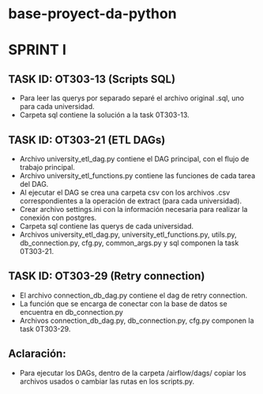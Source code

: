 # base-proyect-da-python

# SPRINT I
##  TASK ID: OT303-13 (Scripts SQL)
* Para leer las querys por separado separé el archivo original .sql, uno para cada universidad.
* Carpeta sql contiene la solución a la task 0T303-13.

## TASK ID: OT303-21 (ETL DAGs)
* Archivo university_etl_dag.py contiene el DAG principal, con el flujo de trabajo principal.
* Archivo university_etl_functions.py contiene las funciones de cada tarea del DAG.
* Al ejecutar el DAG se crea una carpeta csv con los archivos .csv correspondientes a la operación de extract (para cada universidad).
* Crear archivo settings.ini con la información necesaria para realizar la conexión con postgres.
* Carpeta sql contiene las querys de cada universidad.
* Archivos university_etl_dag.py, university_etl_functions.py, utils.py, db_connection.py, cfg.py, common_args.py y sql componen la task 0T303-21.

## TASK ID: OT303-29 (Retry connection)
* El archivo connection_db_dag.py contiene el dag de retry connection.
* La función que se encarga de conectar con la base de datos se encuentra en db_connection.py
* Archivos connection_db_dag.py, db_connection.py, cfg.py componen la task 0T303-29.

## Aclaración:
* Para ejecutar los DAGs, dentro de la carpeta /airflow/dags/ copiar los archivos usados o cambiar las rutas en los scripts.py.
